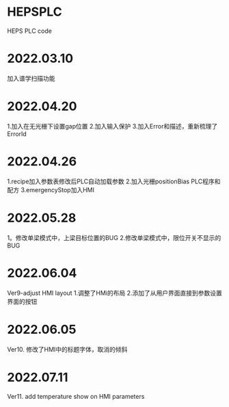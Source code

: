 # HEPSPLC
HEPS PLC code
# 2022.03.10
加入谱学扫描功能
#
# 2022.04.20
1.加入在无光栅下设置gap位置
2.加入输入保护
3.加入Error和描述，重新梳理了ErrorId
#
# 2022.04.26
1.recipe加入参数表修改后PLC自动加载参数
2.加入光栅positionBias PLC程序和配方
3.emergencyStop加入HMI
# 
# 2022.05.28
1。修改单梁模式中，上梁目标位置的BUG
2.修改单梁模式中，限位开关不显示的BUG
#
# 2022.06.04
Ver9-adjust HMI layout
1.调整了HMi的布局
2.添加了从用户界面直接到参数设置界面的按钮
#
# 2022.06.05
Ver10. 修改了HMI中的标题字体，取消的倾斜
#
# 2022.07.11
Ver11. add temperature show on HMI parameters
#
